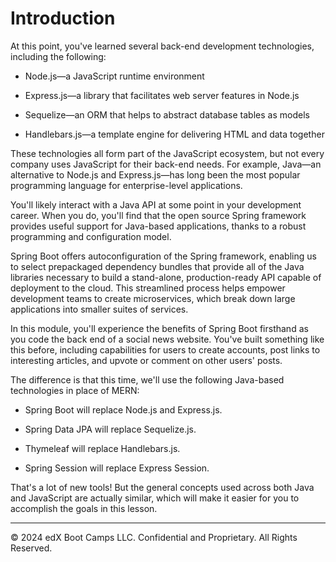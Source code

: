 # Introduction

At this point, you've learned several back-end development technologies, including the following:

* Node.js—a JavaScript runtime environment

* Express.js—a library that facilitates web server features in Node.js

* Sequelize—an ORM that helps to abstract database tables as models

* Handlebars.js—a template engine for delivering HTML and data together

These technologies all form part of the JavaScript ecosystem, but not every company uses JavaScript for their back-end needs. For example, Java—an alternative to Node.js and Express.js—has long been the most popular programming language for enterprise-level applications.

You'll likely interact with a Java API at some point in your development career. When you do, you'll find that the open source Spring framework provides useful support for Java-based applications, thanks to a robust programming and configuration model.

Spring Boot offers autoconfiguration of the Spring framework, enabling us to select prepackaged dependency bundles that provide all of the Java libraries necessary to build a stand-alone, production-ready API capable of deployment to the cloud. This streamlined process helps empower development teams to create microservices, which break down large applications into smaller suites of services.

In this module, you'll experience the benefits of Spring Boot firsthand as you code the back end of a social news website. You've built something like this before, including capabilities for users to create accounts, post links to interesting articles, and upvote or comment on other users' posts.

The difference is that this time, we'll use the following Java-based technologies in place of MERN:

* Spring Boot will replace Node.js and Express.js.

* Spring Data JPA will replace Sequelize.js.

* Thymeleaf will replace Handlebars.js.

* Spring Session will replace Express Session.

That's a lot of new tools! But the general concepts used across both Java and JavaScript are actually similar, which will make it easier for you to accomplish the goals in this lesson.

---
© 2024 edX Boot Camps LLC. Confidential and Proprietary. All Rights Reserved.